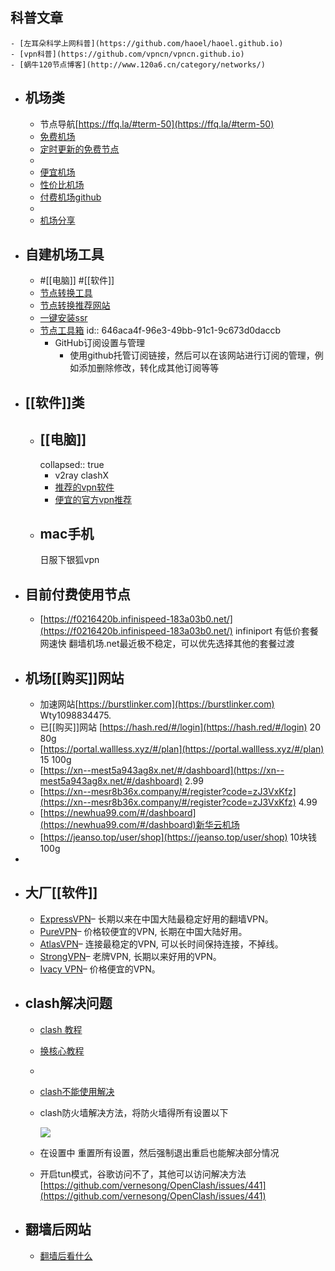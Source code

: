 ## 科普文章
	- [左耳朵科学上网科普](https://github.com/haoel/haoel.github.io)
	- [vpn科普](https://github.com/vpncn/vpncn.github.io)
	- [蜗牛120节点博客](http://www.120a6.cn/category/networks/)
- ## 机场类
	- 节点导航[https://ffq.la/#term-50](https://ffq.la/#term-50)
	- [免费机场](https://github.com/hwanz/SSR-V2ray-Trojan-vpn)
	- [定时更新的免费节点](https://github.com/freefq/free)
	-
	- [便宜机场](https://jichangtj.com/%E4%BE%BF%E5%AE%9C%E6%9C%BA%E5%9C%BA.html)
	- [性价比机场](https://www.duangks.com/)
	- [付费机场github](https://github.com/hwanz/SS-SSR-V2ray)
	-
	- [机场分享](https://jimubiedao.com/1681)
- ## 自建机场工具
	- #[[电脑]] #[[软件]]
	- [节点转换工具](https://link.sublink.pw/)
	- [节点转换推荐网站](https://v2ray.ssjichang.com/2021/01/ssrv2rayclashquantumultx.html)
	- [一键安装ssr](https://www.linuxssr.com/oneclick/teddysun-ssr-one-click-script/)
	- [节点工具箱](https://v2rayse.com/v2ray-clash/)
	  id:: 646aca4f-96e3-49bb-91c1-9c673d0daccb
		- GitHub订阅设置与管理
			- 使用github托管订阅链接，然后可以在该网站进行订阅的管理，例如添加删除修改，转化成其他订阅等等
- ## [[软件]]类
	- ## [[电脑]]
	  collapsed:: true
		- v2ray  clashX
		- [推荐的vpn软件](https://2022vpn.net/free-vpn/)
		- [便宜的官方vpn推荐](https://www.vpnpicks.com/best-vpn-for-china-cn/)
	- ## mac手机
	  日服下银狐vpn
- ## 目前付费使用节点
	- [https://f0216420b.infinispeed-183a03b0.net/](https://f0216420b.infinispeed-183a03b0.net/) infiniport 有低价套餐网速快
	  翻墙机场.net最近极不稳定，可以优先选择其他的套餐过渡
- ## 机场[[购买]]网站
	- 加速网站[https://burstlinker.com](https://burstlinker.com)  Wty1098834475.
	- 已[[购买]]网站  [https://hash.red/#/login](https://hash.red/#/login) 20 80g
	- [https://portal.wallless.xyz/#/plan](https://portal.wallless.xyz/#/plan)    15 100g
	- [https://xn--mest5a943ag8x.net/#/dashboard](https://xn--mest5a943ag8x.net/#/dashboard)  2.99
	- [https://xn--mesr8b36x.company/#/register?code=zJ3VxKfz](https://xn--mesr8b36x.company/#/register?code=zJ3VxKfz) 4.99
	- [https://newhua99.com/#/dashboard](https://newhua99.com/#/dashboard)新华云机场
	- [https://jeanso.top/user/shop](https://jeanso.top/user/shop) 10块钱 100g
-
- ## 大厂[[软件]]
	- [ExpressVPN](https://www.vpnpicks.com/expressvpn-china)– 长期以来在中国大陆最稳定好用的翻墙VPN。
	- [PureVPN](https://billing.purevpn.com/aff.php?aff=1622)– 价格较便宜的VPN, 长期在中国大陆好用。
	- [AtlasVPN](https://www.vpnpicks.com/go/atlasvpn)– 连接最稳定的VPN, 可以长时间保持连接，不掉线。
	- [StrongVPN](https://www.vpnpicks.com/strongvpn)– 老牌VPN, 长期以来好用的VPN。
	- [Ivacy VPN](https://www.vpnpicks.com/ivacy)– 价格便宜的VPN。
- ## clash解决问题
	- [clash 教程](https://blog.misaka.rest/)
	- [换核心教程](https://blog.misaka.rest/2023/04/18/cfw-change-meta/?highlight=clash+%E6%A0%B8%E5%BF%83)
	-
	- [clash不能使用解决](https://www.cnblogs.com/gamov/p/16590393.html)
	- clash防火墙解决方法，将防火墙得所有设置以下
	  
	  ![](https://s2.loli.net/2023/02/01/u7b63PaVgqc4UkK.png)
	- 在设置中 重置所有设置，然后强制退出重启也能解决部分情况
	- 开启tun模式，谷歌访问不了，其他可以访问解决方法[https://github.com/vernesong/OpenClash/issues/441](https://github.com/vernesong/OpenClash/issues/441)
- ## 翻墙后网站
	- [翻墙后看什么](https://fanqianghou.com/)